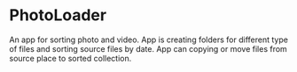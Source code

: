 # PhotoLoader
An app for sorting photo and video. 
App is creating folders for different type of files and sorting source files by date.
App can copying or move files from source place to sorted  collection. 
